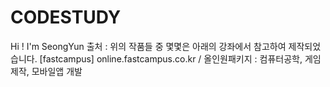 # CODESTUDY
Hi ! I'm SeongYun
출처 : 위의 작품들 중 몇몇은 아래의 강좌에서 참고하여 제작되었습니다.  [fastcampus] online.fastcampus.co.kr / 올인원패키지 : 컴퓨터공학, 게임 제작, 모바일앱 개발
